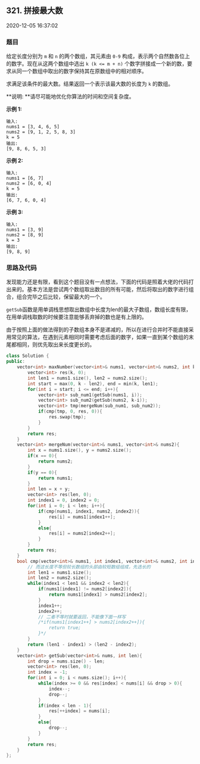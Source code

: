 ## 321. 拼接最大数

2020-12-05 16:37:02

### 题目

给定长度分别为 ``m`` 和 ``n`` 的两个数组，其元素由 ``0-9`` 构成，表示两个自然数各位上的数字。现在从这两个数组中选出 ``k (k <= m + n)`` 个数字拼接成一个新的数，要求从同一个数组中取出的数字保持其在原数组中的相对顺序。

求满足该条件的最大数。结果返回一个表示该最大数的长度为 ``k`` 的数组。

**说明: **请尽可能地优化你算法的时间和空间复杂度。

**示例 1:**

```
输入:
nums1 = [3, 4, 6, 5]
nums2 = [9, 1, 2, 5, 8, 3]
k = 5
输出:
[9, 8, 6, 5, 3]
```

**示例 2:**

```
输入:
nums1 = [6, 7]
nums2 = [6, 0, 4]
k = 5
输出:
[6, 7, 6, 0, 4]
```

**示例 3:**

```
输入:
nums1 = [3, 9]
nums2 = [8, 9]
k = 3
输出:
[9, 8, 9]
```


### 思路及代码

发现能力还是有限，看到这个题目没有一点想法，下面的代码是照着大佬的代码打出来的。基本方法是尝试两个数组取出数目的所有可能，然后将取出的数字进行组合，组合完毕之后比较，保留最大的一个。

``getSub``函数是用单调栈思想取出数组中长度为len的最大子数组，数组长度有限，在用单调栈取数的时候要注意能够丢弃掉的数也是有上限的。

由于按照上面的做法得到的子数组本身不是递减的，所以在进行合并时不能直接采用常见的算法，在遇到元素相同时需要考虑后面的数字，如果一直到某个数组的末尾都相同，则优先取出来长度更长的。

```cpp
class Solution {
public:
    vector<int> maxNumber(vector<int>& nums1, vector<int>& nums2, int k) {
        vector<int> res(k, 0);
        int len1 = nums1.size(), len2 = nums2.size();
        int start = max(0, k - len2), end = min(k, len1);
        for(int i = start; i <= end; i++){
            vector<int> sub_num1(getSub(nums1, i));
            vector<int> sub_num2(getSub(nums2, k-i));
            vector<int> tmp(mergeNum(sub_num1, sub_num2));
            if(cmp(tmp, 0, res, 0)){
                res.swap(tmp);
            }
        }
        return res;
    }
    vector<int> mergeNum(vector<int>& nums1, vector<int>& nums2){
        int x = nums1.size(), y = nums2.size();
        if(x == 0){
            return nums2;
        }
        if(y == 0){
            return nums1;
        }
        int len = x + y;
        vector<int> res(len, 0);
        int index1 = 0, index2 = 0;
        for(int i = 0; i < len; i++){
            if(cmp(nums1, index1, nums2, index2)){
                res[i] = nums1[index1++];
            }
            else{
                res[i] = nums2[index2++];
            }
        }
        return res;
    }
    bool cmp(vector<int>& nums1, int index1, vector<int>& nums2, int index2){
        // 而这长度不等但较长数组的头部由较短数组组成，先选长的
        int len1 = nums1.size();
        int len2 = nums2.size();
        while(index1 < len1 && index2 < len2){
            if(nums1[index1] != nums2[index2]){
                return nums1[index1] > nums2[index2];
            }
            index1++;
            index2++;
            // 二者不等时就要返回，不能像下面一样写
            /*if(nums1[index1++] > nums2[index2++]){
                return true;
            }*/
        }
        return (len1 - index1) > (len2 - index2);
    }
    vector<int> getSub(vector<int>& nums, int len){
        int drop = nums.size() - len;
        vector<int> res(len, 0);
        int index = -1;
        for(int i = 0; i < nums.size(); i++){
            while(index >= 0 && res[index] < nums[i] && drop > 0){
                index--;
                drop--;
            }
            if(index < len - 1){
                res[++index] = nums[i];
            }
            else{
                drop--;
            }
        }
        return res;
    }
};
```